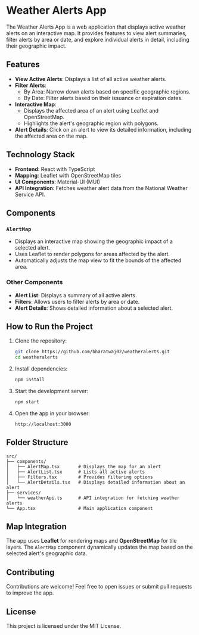 # Weather Alerts App

The Weather Alerts App is a web application that displays active weather alerts on an interactive map. It provides features to view alert summaries, filter alerts by area or date, and explore individual alerts in detail, including their geographic impact.

## Features

- **View Active Alerts**: Displays a list of all active weather alerts.
- **Filter Alerts**:
  - By Area: Narrow down alerts based on specific geographic regions.
  - By Date: Filter alerts based on their issuance or expiration dates.
- **Interactive Map**:
  - Displays the affected area of an alert using Leaflet and OpenStreetMap.
  - Highlights the alert's geographic region with polygons.
- **Alert Details**: Click on an alert to view its detailed information, including the affected area on the map.

## Technology Stack

- **Frontend**: React with TypeScript
- **Mapping**: Leaflet with OpenStreetMap tiles
- **UI Components**: Material-UI (MUI)
- **API Integration**: Fetches weather alert data from the National Weather Service API.

## Components

### `AlertMap`
- Displays an interactive map showing the geographic impact of a selected alert.
- Uses Leaflet to render polygons for areas affected by the alert.
- Automatically adjusts the map view to fit the bounds of the affected area.

### Other Components
- **Alert List**: Displays a summary of all active alerts.
- **Filters**: Allows users to filter alerts by area or date.
- **Alert Details**: Shows detailed information about a selected alert.

## How to Run the Project

1. Clone the repository:
   ```bash
   git clone https://github.com/bharatwaj02/weatheralerts.git
   cd weatheralerts
   ```

2. Install dependencies:
   ```bash
   npm install
   ```

3. Start the development server:
   ```bash
   npm start
   ```

4. Open the app in your browser:
   ```
   http://localhost:3000
   ```

## Folder Structure

```
src/
├── components/
│   ├── AlertMap.tsx       # Displays the map for an alert
│   ├── AlertList.tsx      # Lists all active alerts
│   ├── Filters.tsx        # Provides filtering options
│   └── AlertDetails.tsx   # Displays detailed information about an alert
├── services/
│   └── weatherApi.ts      # API integration for fetching weather alerts
└── App.tsx                # Main application component
```

## Map Integration

The app uses **Leaflet** for rendering maps and **OpenStreetMap** for tile layers. The `AlertMap` component dynamically updates the map based on the selected alert's geographic data.

## Contributing

Contributions are welcome! Feel free to open issues or submit pull requests to improve the app.

## License

This project is licensed under the MIT License.

